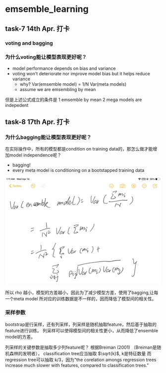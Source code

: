 # emsemble_learning

## task-7 14th Apr. 打卡

### voting and bagging

### 为什么voting能让模型表现更好呢？
- model performance depends on bias and variance
- voting won't deteriorate nor improve model bias but it helps reduce 
variance 
  - why? Var(emsemble model) = 1/N Var(meta models)
  - assume we are emsembling by mean
    
但是上述公式成立的条件是 1 emsemble by mean 2 mega models are indepedent

## task-8 17th Apr. 打卡
### 为什么bagging能让模型表现更好呢？
在实际操作中，所有的模型都是condition on training data的，那怎么做才能增加model
independence呢？
- bagging! 
- every meta model is conditioning on a bootstapped training data

![image info](./figures/formula1.jpeg)

所以 rho 越小，模型的方差越小，因此为了减少模型方差，使用了bagging,让每一个meta model
所对应的训练数据是不一样的，因而降低了模型间的相关性。

### 采样参数
bootstrap是行采样，还有列采样，列采样是随机抽取feature，然后基于抽取的feature进行训练。
列采样可以使得模型间的相关性更小，从而降低了ensemble model的方差。

列采样的关键参数是抽取多少列feature呢？
根据Breiman (2001) （Breiman是随机森林的发明者）， classification tree应当抽取 $\sqrt{k}$, k是特征数量 
而regression tree可以抽取 k/3，因为"the corelation amongs regression trees increase much slower 
with features, compared to classification trees."
